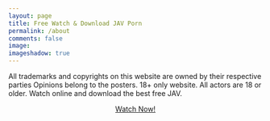 ```yaml
---
layout: page
title: Free Watch & Download JAV Porn
permalink: /about
comments: false
image: 
imageshadow: true
---
```


All trademarks and copyrights on this website are owned by their respective parties Opinions belong to the posters. 18+ only website. All actors are 18 or older. Watch online and download the best free JAV.
<center>
<a  href="/" class="btn btn-dark">Watch Now!</a>
</center>
<br />
